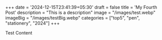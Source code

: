 +++
date = '2024-12-15T23:41:39+05:30'
draft = false
title = 'My Fourth Post'
description = "This is a description"
image = "/images/test.webp"
imageBig = "/images/testBig.webp"
categories = ["top5", "pen", "stationery", "2024"]
+++

Test Content